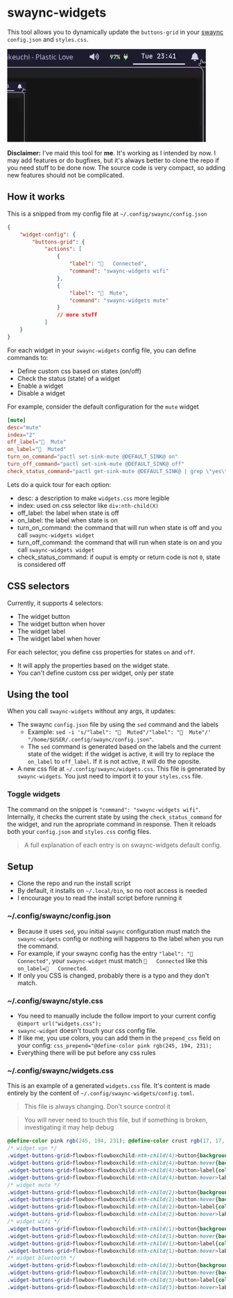 # swaync-widgets
This tool allows you to dynamically update the `buttons-grid` in your [swaync](https://github.com/ErikReider/SwayNotificationCenter) `config.json` and `styles.css`.

![demo](screenshots/demo.gif)

**Disclaimer:** I've maid this tool for **me**. It's working as I intended by now. I may add features or do bugfixes, but it's always better to clone the repo if you need stuff to be done now. The source code is very compact, so adding new features should not be complicated.

## How it works
This is a snipped from my config file at `~/.config/swaync/config.json`
```json
{
    "widget-config": {
        "buttons-grid": {
            "actions": [
                {
                    "label": "   Connected",
                    "command": "swaync-widgets wifi"
                },
                {
                    "label": "󰕾  Mute",
                    "command": "swaync-widgets mute"
                }
                // more stuff
            ]
    }
}
```

For each widget in your `swaync-widgets` config file, you can define commands to:
- Define custom css based on states (on/off)
- Check the status (state) of a widget
- Enable a widget
- Disable a widget

For example, consider the default configuration for the `mute` widget
```toml
[mute]
desc="mute"
index="2"
off_label="󰕾  Mute"
on_label="󰕾  Muted"
turn_on_command="pactl set-sink-mute @DEFAULT_SINK@ on"
turn_off_command="pactl set-sink-mute @DEFAULT_SINK@ off"
check_status_command="pactl get-sink-mute @DEFAULT_SINK@ | grep \"yes\""
```

Lets do a quick tour for each option:
- desc: a description to make `widgets.css` more legible
- index: used on css selector like `div:nth-child(X)`
- off_label: the label when state is off
- on_label: the label when state is on
- turn_on_command: the command that will run when state is off and you call `swaync-widgets widget`
- turn_off_command: the command that will run when state is on and you call `swaync-widgets widget`
- check_status_command: if ouput is empty or return code is not `0`, state is considered off

## CSS selectors
Currently, it supports 4 selectors:
- The widget button
- The widget button when hover
- The widget label
- The widget label when hover

For each selector, you define css properties for states `on` and `off`.
- It will apply the properties based on the widget state.
- You can't define custom css per widget, only per state

## Using the tool
When you call `swaync-widgets` without any args, it updates:
- The swaync `config.json` file by using the `sed` command and the labels
    -  Example: `sed -i 's/"label": "󰝟  Muted"/"label": "󰕾  Mute"/' "/home/$USER/.config/swaync/config.json"`.
    - The `sed` command is generated based on the labels and the current state of the widget: if the widget is active, it will try to replace the `on_label` to `off_label`. If it is not active, it will do the oposite.
- A new css file at `~/.config/swaync/widgets.css`. This file is generated by `swaync-widgets`. You just need to import it to your `styles.css` file.

### Toggle widgets
The command on the snippet is `"command": "swaync-widgets wifi"`. Internally, it checks the current state by using the `check_status_command` for the widget, and run the apropriate command in response. Then it reloads both your `config.json` and `styles.css` config files.

> A full explanation of each entry is on swaync-widgets default config.

## Setup
- Clone the repo and run the install script
- By default, it installs on `~/.local/bin`, so no root access is needed
- I encourage you to read the install script before running it

### ~/.config/swaync/config.json
- Because it uses `sed`, you initial `swaync` configuration must match the `swaync-widgets` config or nothing will happens to the label when you run the command.
- For example, if your swaync config has the entry `"label": "   Connected"`, your `swaync-widget` must match `   Connected` like this `on_label=   Connected`.
- If only you CSS is changed, probably there is a typo and they don't match.


### ~/.config/swaync/style.css
- You need to manually include the follow import to your current config `@import url("widgets.css");`
- `swaync-widget` doesn't touch your css config file.
- If like me, you use colors, you can add them in the `prepend_css` field on your config: `css_prepend="@define-color pink rgb(245, 194, 231);`
- Everything there will be put before any css rules

### ~/.config/swaync/widgets.css
This is an example of a generated `widgets.css` file. It's content is made entirely by the content of `~/.config/swaync-widgets/config.toml`.
> This file is always changing. Don't source control it

> You will never need to touch this file, but if something is broken, investigating it may help debug
```css
@define-color pink rgb(245, 194, 231); @define-color crust rgb(17, 17, 27); @define-color surface0 #313244; @define-color text rgb(205, 214, 244);
/* widget vpn */
.widget-buttons-grid>flowbox>flowboxchild:nth-child(4)>button{background: @transparent; border: 2px solid @surface0}
.widget-buttons-grid>flowbox>flowboxchild:nth-child(4)>button:hover{background: @transparent; border: 2px solid @pink}
.widget-buttons-grid>flowbox>flowboxchild:nth-child(4)>button>label{color: @text;}
.widget-buttons-grid>flowbox>flowboxchild:nth-child(4)>button:hover>label{color: @pink;}
/* widget mute */
.widget-buttons-grid>flowbox>flowboxchild:nth-child(2)>button{background: @transparent; border: 2px solid @surface0}
.widget-buttons-grid>flowbox>flowboxchild:nth-child(2)>button:hover{background: @transparent; border: 2px solid @pink}
.widget-buttons-grid>flowbox>flowboxchild:nth-child(2)>button>label{color: @text;}
.widget-buttons-grid>flowbox>flowboxchild:nth-child(2)>button:hover>label{color: @pink;}
/* widget wifi */
.widget-buttons-grid>flowbox>flowboxchild:nth-child(1)>button{background: @pink; border: 2px solid @pink}
.widget-buttons-grid>flowbox>flowboxchild:nth-child(1)>button:hover{background: @pink; border: 2px solid @pink}
.widget-buttons-grid>flowbox>flowboxchild:nth-child(1)>button>label{color: @crust;}
.widget-buttons-grid>flowbox>flowboxchild:nth-child(1)>button:hover>label{color: @crust;}
/* widget bluetooth */
.widget-buttons-grid>flowbox>flowboxchild:nth-child(3)>button{background: @transparent; border: 2px solid @surface0}
.widget-buttons-grid>flowbox>flowboxchild:nth-child(3)>button:hover{background: @transparent; border: 2px solid @pink}
.widget-buttons-grid>flowbox>flowboxchild:nth-child(3)>button>label{color: @text;}
.widget-buttons-grid>flowbox>flowboxchild:nth-child(3)>button:hover>label{color: @pink;}
```
